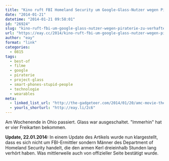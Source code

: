 ```yaml
---
title: "Kino ruft FBI Homeland Security um Google-Glass-Nutzer wegen Piraterie zu verhaften"
date: "2014-01-21"
datetime: "2014-01-21 09:58:01"
id: "26924"
slug: "kino-ruft-fbi-um-google-glass-nutzer-wegen-piraterie-zu-verhaften"
url: "https://eay.cc/2014/kino-ruft-fbi-um-google-glass-nutzer-wegen-piraterie-zu-verhaften/"
author: "eay"
format: "link"
categories:
  - 0815
tags:
  - best-of
  - filme
  - google
  - piraterie
  - project-glass
  - smart-phones-stupid-people
  - technologie
  - wearables
meta:
  - linked_list_url: "http://the-gadgeteer.com/2014/01/20/amc-movie-theater-calls-fbi-to-arrest-a-google-glass-user/"
  - yourls_shorturl: "http://eay.li/2c6"
---
```


Am Wochenende in Ohio passiert. Glass war ausgeschaltet. "Immerhin" hat er vier Freikarten bekommen.

**Update, 22.01.2014:** In einem Update des Artikels wurde nun klargestellt, dass es sich nicht um FBI-Ermittler sondern Männer des Department of Homeland Security handelt, die den armen Kerl dreieinhalb Stunden lang verhört haben. Was mittlerweile auch von offizieller Seite bestätigt wurde.
